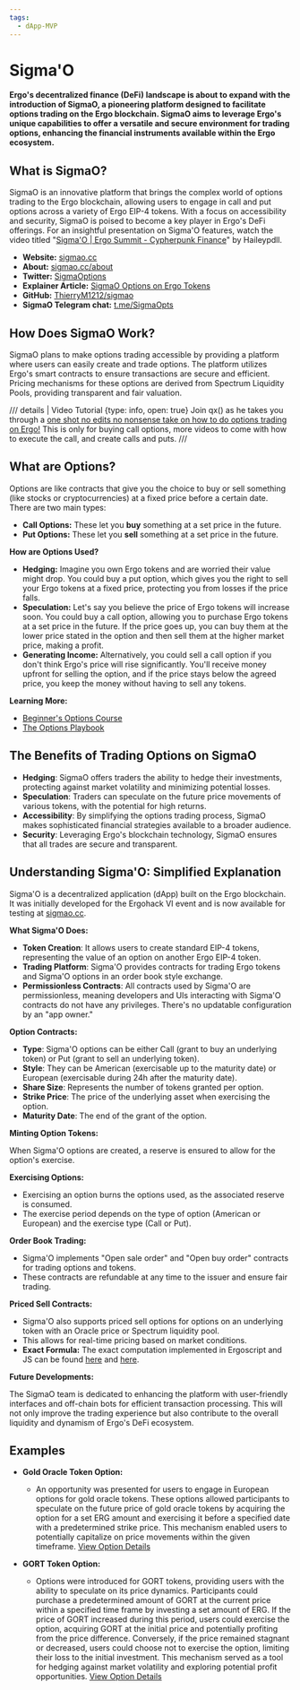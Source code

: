 ```yaml
---
tags:
  - dApp-MVP
---
```


# Sigma'O

**Ergo's decentralized finance (DeFi) landscape is about to expand with the introduction of SigmaO, a pioneering platform designed to facilitate options trading on the Ergo blockchain. SigmaO aims to leverage Ergo's unique capabilities to offer a versatile and secure environment for trading options, enhancing the financial instruments available within the Ergo ecosystem.**


## What is SigmaO?

SigmaO is an innovative platform that brings the complex world of options trading to the Ergo blockchain, allowing users to engage in call and put options across a variety of Ergo EIP-4 tokens. With a focus on accessibility and security, SigmaO is poised to become a key player in Ergo's DeFi offerings. For an insightful presentation on Sigma'O features, watch the video titled "[Sigma'O | Ergo Summit - Cypherpunk Finance](https://www.youtube.com/watch?v=a1f0F24Ld9w)" by Haileypdll.

- **Website:** [sigmao.cc](https://www.sigmao.cc/)
- **About:** [sigmao.cc/about](https://www.sigmao.cc/about)
- **Twitter:** [SigmaOptions](https://twitter.com/SigmaOptions)
- **Explainer Article:** [SigmaO Options on Ergo Tokens](https://medium.com/@Haileypdll/sigmao-options-on-ergo-tokens-18adaa098416)
- **GitHub:** [ThierryM1212/sigmao](https://github.com/ThierryM1212/sigmao)
- **SigmaO Telegram chat:** [t.me/SigmaOpts](https://t.me/SigmaOpts)

## How Does SigmaO Work?

SigmaO plans to make options trading accessible by providing a platform where users can easily create and trade options. The platform utilizes Ergo's smart contracts to ensure transactions are secure and efficient. Pricing mechanisms for these options are derived from Spectrum Liquidity Pools, providing transparent and fair valuation.


/// details | Video Tutorial
    {type: info, open: true}
Join qx() as he takes you through a [one shot no edits no nonsense take on how to do options trading on Ergo!](https://youtube.com/watch?v=XoJT7aR7o4w) This is only for buying call options, more videos to come with how to execute the call, and create calls and puts.
///

## **What are Options?**

Options are like contracts that give you the choice to buy or sell something (like stocks or cryptocurrencies) at a fixed price before a certain date. There are two main types:

- **Call Options:** These let you **buy** something at a set price in the future.
- **Put Options:** These let you **sell** something at a set price in the future.

**How are Options Used?**

- **Hedging:** Imagine you own Ergo tokens and are worried their value might drop. You could buy a put option, which gives you the right to sell your Ergo tokens at a fixed price, protecting you from losses if the price falls.
- **Speculation:** Let's say you believe the price of Ergo tokens will increase soon. You could buy a call option, allowing you to purchase Ergo tokens at a set price in the future. If the price goes up, you can buy them at the lower price stated in the option and then sell them at the higher market price, making a profit.
- **Generating Income:** Alternatively, you could sell a call option if you don't think Ergo's price will rise significantly. You'll receive money upfront for selling the option, and if the price stays below the agreed price, you keep the money without having to sell any tokens.


**Learning More:**

- [Beginner's Options Course](https://learn.tastylive.com/courses/beginner-options-course)
- [The Options Playbook](https://www.optionsplaybook.com/option-strategies/)

## The Benefits of Trading Options on SigmaO

- **Hedging**: SigmaO offers traders the ability to hedge their investments, protecting against market volatility and minimizing potential losses.
- **Speculation**: Traders can speculate on the future price movements of various tokens, with the potential for high returns.
- **Accessibility**: By simplifying the options trading process, SigmaO makes sophisticated financial strategies available to a broader audience.
- **Security**: Leveraging Ergo's blockchain technology, SigmaO ensures that all trades are secure and transparent.

## Understanding Sigma'O: Simplified Explanation

Sigma'O is a decentralized application (dApp) built on the Ergo blockchain. It was initially developed for the Ergohack VI event and is now available for testing at [sigmao.cc](https://www.sigmao.cc/).

**What Sigma'O Does:**

- **Token Creation**: It allows users to create standard EIP-4 tokens, representing the value of an option on another Ergo EIP-4 token.
- **Trading Platform**: Sigma'O provides contracts for trading Ergo tokens and Sigma'O options in an order book style exchange.
- **Permissionless Contracts**: All contracts used by Sigma'O are permissionless, meaning developers and UIs interacting with Sigma'O contracts do not have any privileges. There's no updatable configuration by an "app owner."

**Option Contracts:**

- **Type**: Sigma'O options can be either Call (grant to buy an underlying token) or Put (grant to sell an underlying token).
- **Style**: They can be American (exercisable up to the maturity date) or European (exercisable during 24h after the maturity date).
- **Share Size**: Represents the number of tokens granted per option.
- **Strike Price**: The price of the underlying asset when exercising the option.
- **Maturity Date**: The end of the grant of the option.



**Minting Option Tokens:**

When Sigma'O options are created, a reserve is ensured to allow for the option's exercise.

**Exercising Options:**

- Exercising an option burns the options used, as the associated reserve is consumed.
- The exercise period depends on the type of option (American or European) and the exercise type (Call or Put).

**Order Book Trading:**

- Sigma'O implements "Open sale order" and "Open buy order" contracts for trading options and tokens. 
- These contracts are refundable at any time to the issuer and ensure fair trading.

**Priced Sell Contracts:**

- Sigma'O also supports priced sell options for options on an underlying token with an Oracle price or Spectrum liquidity pool. 
- This allows for real-time pricing based on market conditions.
- **Exact Formula:** The exact computation implemented in Ergoscript and JS can be found [here](https://github.com/ThierryM1212/SigmaO/blob/main/front-end/src/utils/utils.js#L98) and [here](https://github.com/ThierryM1212/SigmaO/blob/main/contract/Option_Sell.es#L107).


**Future Developments:**

The SigmaO team is dedicated to enhancing the platform with user-friendly interfaces and off-chain bots for efficient transaction processing. This will not only improve the trading experience but also contribute to the overall liquidity and dynamism of Ergo's DeFi ecosystem.
## Examples

- **Gold Oracle Token Option:**
    - An opportunity was presented for users to engage in European options for gold oracle tokens. These options allowed participants to speculate on the future price of gold oracle tokens by acquiring the option for a set ERG amount and exercising it before a specified date with a predetermined strike price. This mechanism enabled users to potentially capitalize on price movements within the given timeframe. [View Option Details](https://www.sigmao.cc/)

- **GORT Token Option:**
    - Options were introduced for GORT tokens, providing users with the ability to speculate on its price dynamics. Participants could purchase a predetermined amount of GORT at the current price within a specified time frame by investing a set amount of ERG. If the price of GORT increased during this period, users could exercise the option, acquiring GORT at the initial price and potentially profiting from the price difference. Conversely, if the price remained stagnant or decreased, users could choose not to exercise the option, limiting their loss to the initial investment. This mechanism served as a tool for hedging against market volatility and exploring potential profit opportunities. [View Option Details](https://www.sigmao.cc/option-details/3ebf26d359b339fcbd04de777cc712d1f451afcbd8b5b79d97b5b5ff71aa017f)
